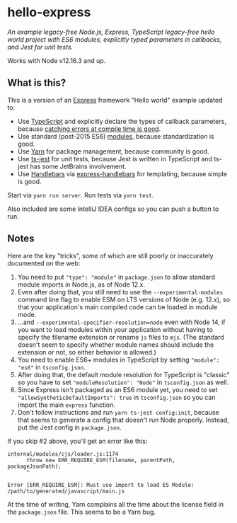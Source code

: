 
# hello-express

_An example legacy-free Node.js, Express, TypeScript legacy-free hello world 
project with ES6 modules, explicitly typed parameters in callbacks, and Jest for 
unit tests._

Works with Node v12.16.3 and up.

## What is this?

This is a version of an [Express][ex] framework "Hello world" example updated to:

 - Use [TypeScript][ts] and explicitly declare the types of callback parameters, 
 because [catching errors at compile time is good][tswhy].
 - Use standard (post-2015 ES6) [modules][mod], because standardization is good.
 - Use [Yarn][yarn] for package management, because community is good.
 - Use [ts-jest][ts-jest] for unit tests, because Jest is written in TypeScript
and ts-jest has some JetBrains involvement.
 - Use [Handlebars][hbars] via [express-handlebars][exhand] for templating, because 
simple is good.

[hello]: https://expressjs.com/en/starter/hello-world.html
[tswhy]: https://medium.com/javascript-in-plain-english/typescript-with-node-and-express-js-why-when-and-how-eb6bc73edd5d
[mod]: https://hacks.mozilla.org/2015/08/es6-in-depth-modules/
[ts]: https://www.typescriptlang.org/
[ex]: https://expressjs.com/
[yarn]: https://yarnpkg.com/
[ts-jest]: https://github.com/kulshekhar/ts-jest
[hbars]: http://handlebarsjs.com/
[exhand]: https://github.com/ericf/express-handlebars

Start via `yarn run server`.
Run tests via `yarn test`.

Also included are some IntelliJ IDEA configs so you can push a button to run.

## Notes

Here are the key "tricks", some of which are still poorly or inaccurately documented on the web:

 1. You need to put `"type": "module"` in `package.json` to allow standard module imports in Node.js, as of Node 12.x.
 2. Even after doing that, you still need to use the `--experimental-modules` command line flag to enable ESM on LTS 
    versions of Node (e.g. 12.x), so that your application's main compiled code can be loaded in module mode.
 3. ...and `--experimental-specifier-resolution=node` even with Node 14, if you want to load modules within your application 
    without having to specify the filename extension or rename `js` files to `mjs`. (The standard doesn't seem to specify whether module names should include the extension or not, so either behavior is allowed.)
 4. You need to enable ES6+ modules in TypeScript by setting `"module": "es6"` in `tsconfig.json`.
 5. After doing that, the default module resolution for TypeScript is "classic" so you have to set 
    `"moduleResolution": "Node"` in `tsconfig.json` as well.
 6. Since Express isn't packaged as an ES6 module yet, you need to set 
    `"allowSyntheticDefaultImports": true` in `tsconfig.json` so you can import the main `express` function.
 7. Don't follow instructions and run `yarn ts-jest config:init`, because that seems to generate a config that doesn't
    run Node properly. Instead, put the Jest config in `package.json`.

If you skip #2 above, you'll get an error like this:

```
internal/modules/cjs/loader.js:1174
      throw new ERR_REQUIRE_ESM(filename, parentPath, packageJsonPath);
      ^

Error [ERR_REQUIRE_ESM]: Must use import to load ES Module: /path/to/generated/javascript/main.js
```

At the time of writing, Yarn complains all the time about the license field in the `package.json` file.
This seems to be a Yarn bug.

